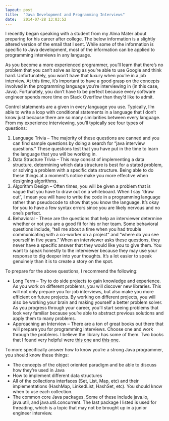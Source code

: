 ```yaml
---
layout: post
title:  "Java Development and Programming Interviews"
date:   2014-07-28 13:03:52
---
```


I recently began speaking with a student from my Alma Mater about preparing for his career after college. The below information is a slightly altered version of the email that I sent. While some of the information is specific to Java development, most of the information can be applied to programming interviews in any language.

As you become a more experienced programmer, you’ll learn that there’s no problem that you can’t solve as long as you’re able to use Google and think hard. Unfortunately, you won’t have that luxury when you’re in a job interview. At this time, it’s important to have a good grasp on the concepts involved in the programming language you’re interviewing in (in this case, Java). Fortunately, you don’t have to be perfect because every software engineer spends more time on Stack Overflow than they’d like to admit.

Control statements are a given in every language you use. Typically, I’m able to write a loop with conditional statements in a language that I don’t know just because there are so many similarities between every language. From my experience interviewing, you’ll typically see four types of questions:
<ol>
  <li>Language Trivia – The majority of these questions are canned and you can find sample questions by doing a search for “java interview questions.” These questions test that you have put in the time to learn the language that you will be working in.</li>
  <li>Data Structure Trivia – This may consist of implementing a data structure, determining which data structure is best for a stated problem, or solving a problem with a specific data structure. Being able to do these things at a moment’s notice make you more effective when designing algorithms.</li>
  <li>Algorithm Design – Often times, you will be given a problem that is vague that you have to draw out on a whiteboard. When I say “draw out”, I mean you will have to write the code in a programming language rather than pseudocode to show that you know the language. It’s okay for you to have a few syntax errors since you are likely nervous and no one’s perfect.</li>
  <li>Behavioral - These are the questions that help an interviewer determine whether or not you are a good fit for his or her team. Some behavioral questions include, “tell me about a time when you had trouble communicating with a co-worker on a project” and “where do you see yourself in five years.” When an interviewer asks these questions, they never have a specific answer that they would like you to give them. You want to speak honestly to the interviewer because they may use your response to dig deeper into your thoughts. It’s a lot easier to speak genuinely than it is to create a story on the spot.</li>
</ol>

To prepare for the above questions, I recommend the following:
<ul>
  <li>Long Term – Try to do side projects to gain knowledge and experience. As you work on different problems, you will discover new libraries. This will not only prepare you for job interviews, but also make you more efficient on future projects. By working on different projects, you will also be working your brain and making yourself a better problem solver. As you progress through your career, you’ll start seeing problems that look very familiar because you’re able to abstract previous solutions and apply them to many problems.</li>
  <li>Approaching an Interview – There are a ton of great books out there that will prepare you for programming interviews. Choose one and work through the problems. I believe the library has some of them. Two books that I found very helpful were <a href="http://www.amazon.com/Programming-Interviews-Exposed-Secrets-Landing/dp/1118261364/ref=sr_1_3?ie=UTF8&qid=1406595007&sr=8-3&keywords=programming+interview">this one</a> and <a href="http://www.amazon.com/Cracking-Coding-Interview-Programming-Questions/dp/098478280X/ref=sr_1_1?ie=UTF8&qid=1406595007&sr=8-1&keywords=programming+interview">this one</a>.</li>
</ul>

To more specifically answer how to know you’re a strong Java programmer, you should know these things:
<ul>
  <li>The concepts of the object oriented paradigm and be able to discuss how they’re used in Java</li>
  <li>How to implement different data structures</li>
  <li>All of the collections interfaces (Set, List, Map, etc) and their implementations (HashMap, LinkedList, HashSet, etc). You should know when to use each collection.</li>
  <li>The common core Java packages. Some of these include java.io, java.util, and java.util.concurrent. The last package I listed is used for threading, which is a topic that may not be brought up in a junior engineer interview.</li>
</ul>
